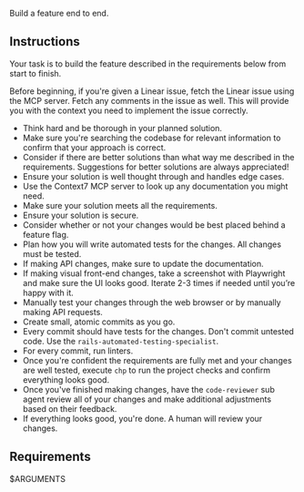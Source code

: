 Build a feature end to end.

## Instructions
Your task is to build the feature described in the requirements below from start to finish.

Before beginning, if you're given a Linear issue, fetch the Linear issue using the MCP server. Fetch any
comments in the issue as well. This will provide you with the context you need to implement the issue correctly.

- Think hard and be thorough in your planned solution.
- Make sure you're searching the codebase for relevant information to confirm that your approach is correct.
- Consider if there are better solutions than what way me described in the requirements. Suggestions for better solutions are always appreciated!
- Ensure your solution is well thought through and handles edge cases.
- Use the Context7 MCP server to look up any documentation you might need.
- Make sure your solution meets all the requirements.
- Ensure your solution is secure.
- Consider whether or not your changes would be best placed behind a feature flag.
- Plan how you will write automated tests for the changes. All changes must be tested.
- If making API changes, make sure to update the documentation.
- If making visual front-end changes, take a screenshot with Playwright and make sure the UI looks good. Iterate 2-3 times if needed until you’re happy with it.
- Manually test your changes through the web browser or by manually making API requests.
- Create small, atomic commits as you go.
- Every commit should have tests for the changes. Don't commit untested code. Use the `rails-automated-testing-specialist`.
- For every commit, run linters.
- Once you're confident the requirements are fully met and your changes are well tested, execute `chp` to run the project checks and confirm everything looks good.
- Once you've finished making changes, have the `code-reviewer` sub agent review all of your changes and make additional adjustments based on their feedback.
- If everything looks good, you're done. A human will review your changes.

## Requirements
$ARGUMENTS
